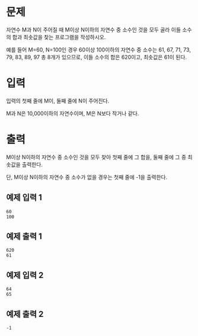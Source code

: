 문제
========
자연수 M과 N이 주어질 때 M이상 N이하의 자연수 중 소수인 것을 모두 골라 이들 소수의 합과 최솟값을 찾는 프로그램을 작성하시오.

예를 들어 M=60, N=100인 경우 60이상 100이하의 자연수 중 소수는 61, 67, 71, 73, 79, 83, 89, 97 총 8개가 있으므로, 이들 소수의 합은 620이고, 최솟값은 61이 된다.

입력
=======
입력의 첫째 줄에 M이, 둘째 줄에 N이 주어진다.

M과 N은 10,000이하의 자연수이며, M은 N보다 작거나 같다.

출력
=========
M이상 N이하의 자연수 중 소수인 것을 모두 찾아 첫째 줄에 그 합을, 둘째 줄에 그 중 최솟값을 출력한다. 

단, M이상 N이하의 자연수 중 소수가 없을 경우는 첫째 줄에 -1을 출력한다.

예제 입력 1
-------
```
60
100
```
예제 출력 1 
-------
```
620
61
```
예제 입력 2 
------
```
64
65
```
예제 출력 2 
-------
```
-1
```
